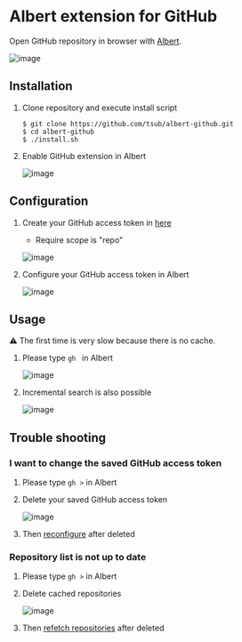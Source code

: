 # Albert extension for GitHub

Open GitHub repository in browser with [Albert].

![image](https://gyazo.com/fff7125ea22e33c863f6fd535d7f2b8b.png)

## Installation

1. Clone repository and execute install script

    ```
    $ git clone https://github.com/tsub/albert-github.git
    $ cd albert-github
    $ ./install.sh
    ```

1. Enable GitHub extension in Albert

    ![image](https://gyazo.com/f52dfc08974751837263647782dadee4.png)

## Configuration

1. Create your GitHub access token in [here](https://github.com/settings/tokens)
    * Require scope is "repo"

    ![image](https://gyazo.com/debebcc36cbb85d037ca1c1db1ddb249.png)

1. Configure your GitHub access token in Albert

    ![image](https://gyazo.com/540bbab3866fb98f1855b32084e3d98a.png)

## Usage

:warning: The first time is very slow because there is no cache.

1. Please type `gh ` in Albert

    ![image](https://gyazo.com/fff7125ea22e33c863f6fd535d7f2b8b.png)

1. Incremental search is also possible

    ![image](https://gyazo.com/22c17ac3c92c11f84c389a6ecffd4934.png)

## Trouble shooting

### I want to change the saved GitHub access token

1. Please type `gh >` in Albert
1. Delete your saved GitHub access token

    ![image](https://gyazo.com/36f87b2ce2ae957db40dbf04b1212fb9.png)

1. Then [reconfigure](#Configuration) after deleted

### Repository list is not up to date

1. Please type `gh >` in Albert
1. Delete cached repositories

    ![image](https://gyazo.com/bd0b9de6be8c11b3f62b117d9114b9e7.png)

1. Then [refetch repositories](#Usage) after deleted

[Albert]: https://albertlauncher.github.io
